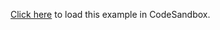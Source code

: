 [Click here](https://codesandbox.io/s/github/react-querybuilder/react-querybuilder/tree/main/examples/antd) to load this example in CodeSandbox.
